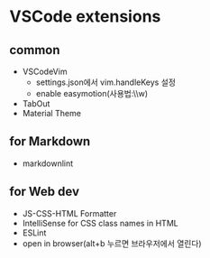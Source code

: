 # VSCode extensions

## common

- VSCodeVim
  - settings.json에서 vim.handleKeys 설정
  - enable easymotion(사용법:\\\\w)
- TabOut
- Material Theme

## for Markdown

- markdownlint

## for Web dev

- JS-CSS-HTML Formatter
- IntelliSense for CSS class names in HTML
- ESLint
- open in browser(alt+b 누르면 브라우저에서 열린다)
